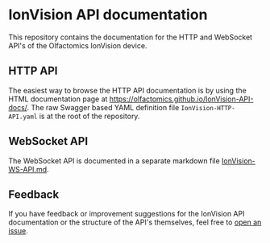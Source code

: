 # IonVision API documentation
This repository contains the documentation for the HTTP and WebSocket API's of the Olfactomics IonVision device.

## HTTP API
The easiest way to browse the HTTP API documentation is by using the HTML documentation page at https://olfactomics.github.io/IonVision-API-docs/. The raw Swagger based YAML definition file `IonVision-HTTP-API.yaml` is at the root of the repository.

## WebSocket API
The WebSocket API is documented in a separate markdown file [IonVision-WS-API.md](IonVision-WS-API.md).

## Feedback
If you have feedback or improvement suggestions for the IonVision API documentation or the structure of the API's themselves, feel free to [open an issue](https://github.com/Olfactomics/IonVision-API-docs/issues/new).
